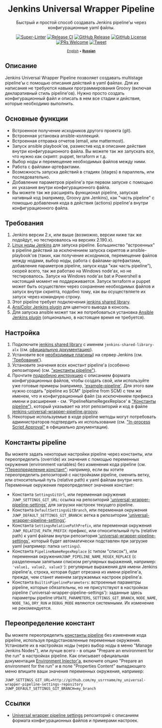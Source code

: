 <!-- markdownlint-disable MD033 MD041 -->
<div align='center'>

# Jenkins Universal Wrapper Pipeline

Быстрый и простой способ создавать Jenkins pipeline'ы через конфигурационные yaml файлы.

[![Super-Linter](https://github.com/alexanderbazhenoff/jenkins-universal-wrapper-pipeline/actions/workflows/super-linter.yml/badge.svg?branch=main)](https://github.com/marketplace/actions/super-linter)
[![Release CI](https://github.com/alexanderbazhenoff/jenkins-universal-wrapper-pipeline/actions/workflows/release-ci.yml/badge.svg?branch=main)](CHANGELOG.md)
[![GitHub Release](https://img.shields.io/github/v/release/alexanderbazhenoff/jenkins-universal-wrapper-pipeline)](https://github.com/alexanderbazhenoff/jenkins-universal-wrapper-pipeline/releases)
[![GitHub License](https://img.shields.io/github/license/alexanderbazhenoff/jenkins-universal-wrapper-pipeline)](LICENSE)
[![PRs Welcome](https://img.shields.io/badge/PRs-welcome-brightgreen.svg?style=flat-square)](https://makeapullrequest.com)
[![Tweet](https://img.shields.io/twitter/url/http/shields.io.svg?style=social)](https://twitter.com/intent/tweet?text=Create+your+pipelines+easier+and+faster%21%20&url=https://github.com/alexanderbazhenoff/jenkins-universal-wrapper-pipeline&hashtags=devops,cicd,jenkins,ansible,yaml)

<span style="font-size:0.8em;">[English](README.md) • [**Russian**](README_RUS.md)</span>
</div>

## Описание

Jenkins Universal Wrapper Pipeline позволяет создавать multistage pipeline'ы с помощью описания действий в yaml файлах.
Для их написания не требуются навыки программирования Groovy (включая декларативный стиль pipeline'ов). Нужно просто
создать конфигурационный файл и описать в нем все стадии и действия, которые необходимо выполнить.

## Основные функции

- Встроенное получение исходников другого проекта (git).
- Встроенная установка ansible-коллекций.
- Встроенная отправка отчетов (email, или mattermost).
- Запуск ansible playbook'ов, разместив код в описание действия внутри конфигурационного файла. Вы можете так же 
  запускать все, что нужно как скрипт: puppet, terraform и т.д.
- Выбор ноды и перемещение необходимых файлов между ними.
- Работа с файлами-артефактами.
- Возможность запуска действий в стадиях (stages) в параллель, или последовательно.
- Добавление параметров pipeline'а при первом запуске с помощью их указания внутри конфигурационного файла.
- Вы можете так же расширять функционал pipeline, запуская нативный код (например, Groovy для Jenkins), как "часть
  pipeline" с помощью добавления кода в действия (actions) pipeline'а внутри конфигурационного файла.

## Требования

1. Jenkins версии 2.x, или выше (возможно, версии ниже так же подойдут, но тестировалось на версиях 2.190.x).
2. [Linux ноды Jenkins](https://www.jenkins.io/doc/book/installing/linux/) для запуска pipeline. Большинство
   "встроенных" в pipeline действий за исключением запуска скриптов и ansible-playbook'ов (таких, как получение
   исходников, перемещение файлов между нодами, выбор ноды, работа с файлами-артефактами, добавление параметров
   pipeline, запуск кода "как часть pipeline"), скорей всего, так же работаю на Windows node'ах, но не тестировалось.
   Запуск на Windows node'ах bat и Powershell в настоящий момент не поддерживается. Запуск terraform и puppet может
   быть осуществлен через сохранение необходимых файлов и запуск внутри скрипта, подобно тому, как вы осуществляете их
   запуск через командную строку.
3. Этот pipeline требует подключения
   [jenkins shared library](https://github.com/alexanderbazhenoff/jenkins-shared-library).
4. [AnsiColor Jenkins plugin](https://plugins.jenkins.io/ansicolor/) для цветного вывода в консоль.
5. Для запуска ansible может так же потребоваться установка
   [Ansible Jenkins plugin](https://plugins.jenkins.io/ansible/) (опционально, в настоящее время не требуется).

## Настройка

1. Подключите [jenkins shared library](https://github.com/alexanderbazhenoff/jenkins-shared-library) с именем
   `jenkins-shared-library-alx` (cм.
   [официальную документацию](https://www.jenkins.io/doc/book/pipeline/shared-libraries/#global-shared-libraries)).
2. Установите все [необходимые плагины](https://www.jenkins.io/doc/book/managing/plugins/)) на сервер Jenkins (см.
   ['Требования'](#требования)).
3. Установите значения всех констант pipeline'а (особенно репозитории) (см.
   ["константы pipeline"](#константы-pipeline)).
4. Прочтите [подробную инструкцию](https://github.com/alexanderbazhenoff/universal-wrapper-pipeline-settings) с
   описанием формата конфигурационных файлов, чтобы создать свой, или используйте уже готовые примеры (например,
   ['example-pipeline'](https://github.com/alexanderbazhenoff/universal-wrapper-pipeline-settings/blob/main/settings/example-pipeline.yaml).
   Для этого вам нужно создать "pipeline из SCM" (pipeline from SCM) с тем же именем, что и конфигурационный файл
   (за исключением префикса имени и расширения - см. 'PipelineNameRegexReplace' в
   ["Константы pipeline"](#константы-pipeline)), который указывает на этот репозиторий и код в файле
   [jenkins-universal-wrapper-pipeline.groovy](jenkins-universal-wrapper-pipeline.groovy).
5. Некоторые используемые в коде pipeline методы могут потребовать администраторов подтвердить их использование (см.
   ["In-process Script Approval"](https://www.jenkins.io/doc/book/managing/script-approval/) в официально документации).

## Константы pipeline

Вы можете задать некоторые настройки pipeline через константы, или переопределить (override) их значения с помощью
переменных окружения (environment variables) без изменения кода pipeline (см.
["Переопределение констант"](#переопределение-констант): например, если вы хотите переопределить репозиторий с
настройками pipeline, сменить ветку, или относительный путь (relative path) к yaml файлам внутри него. Переменные
окружения переопределяют значения констант:

- Константа `SettingsGitUrl`, или переменная окружения `JUWP_SETTINGS_GIT_URL`: ссылка на репозиторий
  ['universal-wrapper-pipeline-settings'](https://github.com/alexanderbazhenoff/universal-wrapper-pipeline-settings/tree/main)
  для загрузки настроек текущего pipeline.
- Константа `DefaultSettingsGitBranch`, или переменная окружения `JUWP_DEFAULT_SETTINGS_GIT_BRANCH`: ветка в репозитории
  ['universal-wrapper-pipeline-settings'](https://github.com/alexanderbazhenoff/universal-wrapper-pipeline-settings/tree/main).
- Константа `SettingsRelativePathPrefix`, или переменная окружения `JUWP_RELATIVE_PATH_PREFIX`: префикс, или
  относительный путь (relative path) к yaml файлам внутри репозитория
  ['universal-wrapper-pipeline-settings'](https://github.com/alexanderbazhenoff/universal-wrapper-pipeline-settings/tree/main),
  который будет автоматически подставлен при загрузке yaml (например: папка `settings`).
- Константа `PipelineNameRegexReplace` (с типом "список"), или переменная окружения`JUWP_PIPELINE_NAME_REGEX_REPLACE`
  (с разделенным запятыми списком регулярных выражений, например: `'value1, value2, value3'`): регулярные выражения
  для имени Jenkins pipeline'а, строка, которая будет отрезана из имени pipeline'а, прежде, чем станет именем
  загружаемых настроек pipeline'а.
- Константа `BuiltinPipelineParameters`: встроенные параметры pipeline, которые обязательны, но не присутствуют в
  настройках pipeline ('universal-wrapper-pipeline-settings'): заданные здесь параметры pipeline `UPDATE_PARAMETERS`,
  `SETTINGS_GIT_BRANCH`, `NODE_NAME`, `NODE_TAG`, `DRY_RUN` и `DEBUG_MODE` являются системными. Их изменение не
  рекомендуется.

## Переопределение констант

Вы можете переопределить [константы pipeline](#константы-pipeline) без изменения кода pipeline, используя
предустановленные переменные окружения. Установите их в настройках ноды (через выбор ноды в меню "Manage Jenkins
Nodes"), или лучше всего - в опции "Prepare an environment for the run" в настройках pipeline. Как описывает
официальная документация [Environment Injector'а](https://plugins.jenkins.io/envinject/), включите опцию "Prepare an
environment for the run" и в поле "Properties Content" выпадающего меню впишите ваши значения переменных окружения,
например:

```properties
JUWP_SETTINGS_GIT_URL=http://github.com/my_usrrname/my_universal-wrapper-pipeline-settings-repository
JUWP_DEFAULT_SETTINGS_GIT_BRANCH=my_branch
```

## Ссылки

- [Universal wrapper pipeline settings](https://github.com/alexanderbazhenoff/universal-wrapper-pipeline-settings/tree/main)
  репозиторий с описанием формата конфигурационных файлов и примерами настроек.
